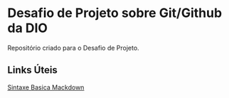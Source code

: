 #  Desafio de Projeto sobre Git/Github da DIO
Repositório criado para o Desafio de Projeto.
## Links Úteis
[Sintaxe Basica Mackdown](https://www.markdownguide.org/basic-syntax/)
